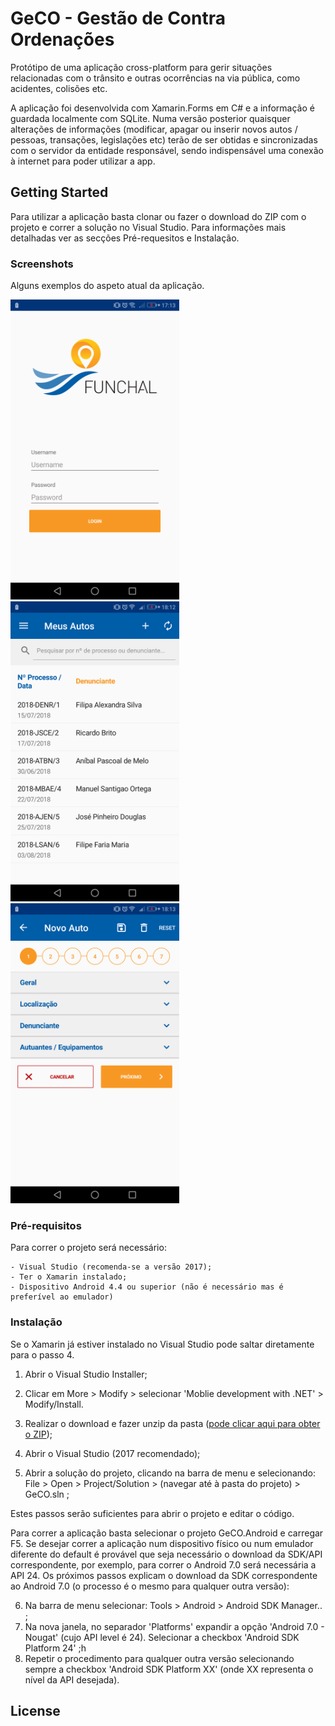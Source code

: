 # GeCO - Gestão de Contra Ordenações

Protótipo de uma aplicação cross-platform para gerir situações relacionadas com o trânsito e outras ocorrências na via pública, como acidentes, colisões etc.

  A aplicação foi desenvolvida com Xamarin.Forms em C# e a informação é guardada localmente com SQLite. Numa versão posterior quaisquer alterações de informações (modificar, apagar ou inserir novos autos / pessoas, transações, legislações etc) terão de ser obtidas e sincronizadas com o servidor da entidade responsável, sendo indispensável uma conexão à internet para poder utilizar a app.


## Getting Started

Para utilizar a aplicação basta clonar ou fazer o download do ZIP com o projeto e correr a solução no Visual Studio. Para informações mais detalhadas ver as secções Pré-requesitos e Instalação.


### Screenshots

Alguns exemplos do aspeto atual da aplicação.

<img src="https://raw.githubusercontent.com/ImRhix/gestao-contraordenacoes/master/screenshots/loginScreen.png" alt="Login Screen" width="270" /> <img src="https://raw.githubusercontent.com/ImRhix/gestao-contraordenacoes/master/screenshots/listScreen.png" alt="Lista de Autos" width="270" /> <img src="https://raw.githubusercontent.com/ImRhix/gestao-contraordenacoes/master/screenshots/closedFormScreen.png" alt="Form Inicial" width="270" />


### Pré-requisitos

Para correr o projeto será necessário:

```
- Visual Studio (recomenda-se a versão 2017);
- Ter o Xamarin instalado;
- Dispositivo Android 4.4 ou superior (não é necessário mas é preferível ao emulador)
```

### Instalação

Se o Xamarin já estiver instalado no Visual Studio pode saltar diretamente para o passo 4.

1. Abrir o Visual Studio Installer;
2. Clicar em More > Modify > selecionar 'Moblie development with .NET' > Modify/Install.

3. Realizar o download e fazer unzip da pasta ([pode clicar aqui para obter o ZIP](https://github.com/ImRhix/gestao-contraordenacoes));
4. Abrir o Visual Studio (2017 recomendado);
5. Abrir a solução do projeto, clicando na barra de menu e selecionando: File > Open > Project/Solution > (navegar até à pasta do projeto) > GeCO.sln ;

Estes passos serão suficientes para abrir o projeto e editar o código.

Para correr a aplicação basta selecionar o projeto GeCO.Android e carregar F5. Se desejar correr a aplicação num dispositivo físico ou num emulador diferente do default é provável que seja necessário o download da SDK/API correspondente, por exemplo, para correr o Android 7.0 será necessária a API 24. Os próximos passos explicam o download da SDK correspondente ao Android 7.0 (o processo é o mesmo para qualquer outra versão):

6. Na barra de menu selecionar: Tools > Android > Android SDK Manager.. ;
7. Na nova janela, no separador 'Platforms' expandir a opção 'Android 7.0 - Nougat' (cujo API level é 24). Selecionar a checkbox 'Android SDK Platform 24' ;h
8. Repetir o procedimento para qualquer outra versão selecionando sempre a checkbox 'Android SDK Platform XX' (onde XX representa o nível da API desejada).

## License




